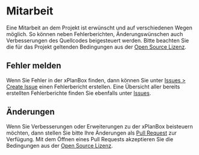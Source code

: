 # Mitarbeit

Eine Mitarbeit an dem Projekt ist erwünscht und auf verschiedenen Wegen möglich. So können neben Fehlerberichten, Änderungswünschen auch Verbesserungen des Quellcodes beigesteuert werden. Bitte beachten Sie die für das Projekt geltenden Bedingungen aus der [Open Source Lizenz](LICENSE.txt).

## Fehler melden

Wenn Sie Fehler in der xPlanBox finden, dann können Sie unter [Issues > Create Issue](../issues/new) einen Fehlerbericht erstellen. Eine Übersicht aller bereits erstellten Fehlerberichte finden Sie ebenfalls unter [Issues](../issues).

## Änderungen

Wenn Sie Verbesserungen oder Erweiterungen zu der xPlanBox beisteuern möchten, dann stellen Sie bitte Ihre Änderungen als [Pull Request](../pulls/) zur Verfügung. Mit dem Öffnen eines Pull Requests akzeptieren Sie die Bedingungen aus der [Open Source Lizenz](LICENSE.txt).
